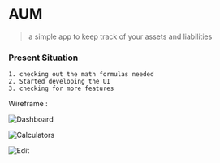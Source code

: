 # AUM
> a simple app to keep track of your assets and liabilities 

### Present Situation
```
1. checking out the math formulas needed
2. Started developing the UI
3. checking for more features
```
Wireframe : 

![Dashboard](https://github.com/ShimronAlakkal/tradebook/blob/main/s3.png)

![Calculators](https://github.com/ShimronAlakkal/tradebook/blob/main/s2.png)

![Edit](https://github.com/ShimronAlakkal/tradebook/blob/main/s1.png)



